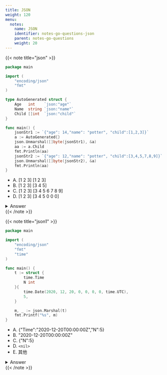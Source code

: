 ```yaml
---
title: JSON
weight: 120
menu:
  notes:
    name: JSON
    identifier: notes-go-questions-json
    parent: notes-go-questions
    weight: 20
---
```


{{< note title="json" >}}

```go
package main

import (
	"encoding/json"
	"fmt"
)

type AutoGenerated struct {
	Age   int    `json:"age"`
	Name  string `json:"name"`
	Child []int  `json:"child"`
}

func main() {
	jsonStr1 := `{"age": 14,"name": "potter", "child":[1,2,3]}`
	a := AutoGenerated{}
	json.Unmarshal([]byte(jsonStr1), &a)
	aa := a.Child
	fmt.Println(aa)
	jsonStr2 := `{"age": 12,"name": "potter", "child":[3,4,5,7,8,9]}`
	json.Unmarshal([]byte(jsonStr2), &a)
	fmt.Println(aa)
}
```

- A. [1 2 3] [1 2 3]
- B. [1 2 3] [3 4 5]
- C. [1 2 3] [3 4 5 6 7 8 9]
- D. [1 2 3] [3 4 5 0 0 0]

<details>
<summary>Answer</summary>
<pre><a href="https://go.dev/play/p/BRdAwDKfZt4" target="_blank">Try it</a>
<code>B
</code></pre></details>
{{< /note >}}

{{< note title="json1" >}}

```go
package main

import (
	"encoding/json"
	"fmt"
	"time"
)

func main() {
	t := struct {
		time.Time
		N int
	}{
		time.Date(2020, 12, 20, 0, 0, 0, 0, time.UTC),
		5,
	}

	m, _ := json.Marshal(t)
	fmt.Printf("%s", m)
}
```

- A. {"Time":"2020-12-20T00:00:00Z","N":5}
- B. "2020-12-20T00:00:00Z"
- C. {"N":5}
- D. `<nil>`
- E. 其他

<details>
<summary>Answer</summary>
<pre><a href="https://go.dev/play/p/ylPvSph0WKu" target="_blank">Try it</a>
<code>B
</code></pre></details>
{{< /note >}}
